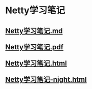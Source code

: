 # Netty学习笔记

<h2>

[Netty学习笔记.md](Netty学习笔记.md)

[Netty学习笔记.pdf](Netty学习笔记.pdf)

[Netty学习笔记.html](Netty学习笔记.html)

[Netty学习笔记-night.html](Netty学习笔记-night.html)

</h2>
